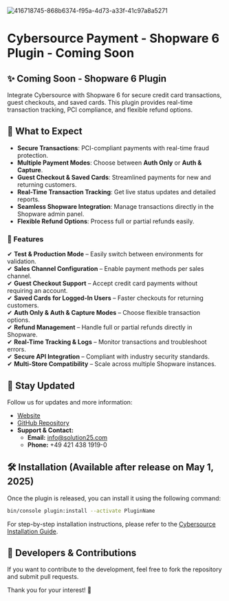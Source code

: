 ![416718745-868b6374-f95a-4d73-a33f-41c97a8a5271](https://github.com/user-attachments/assets/d3d4646c-b850-468b-9498-7a897972a592)

# Cybersource Payment - Shopware 6 Plugin - Coming Soon

## ✨ Coming Soon - Shopware 6 Plugin
Integrate Cybersource with Shopware 6 for secure credit card transactions, guest checkouts, and saved cards. This plugin provides real-time transaction tracking, PCI compliance, and flexible refund options.

## 🚀 What to Expect  
- **Secure Transactions**: PCI-compliant payments with real-time fraud protection.  
- **Multiple Payment Modes**: Choose between **Auth Only** or **Auth & Capture**.  
- **Guest Checkout & Saved Cards**: Streamlined payments for new and returning customers.  
- **Real-Time Transaction Tracking**: Get live status updates and detailed reports.  
- **Seamless Shopware Integration**: Manage transactions directly in the Shopware admin panel.  
- **Flexible Refund Options**: Process full or partial refunds easily.  

### 📌 Features  
✔ **Test & Production Mode** – Easily switch between environments for validation.  
✔ **Sales Channel Configuration** – Enable payment methods per sales channel.  
✔ **Guest Checkout Support** – Accept credit card payments without requiring an account.  
✔ **Saved Cards for Logged-In Users** – Faster checkouts for returning customers.  
✔ **Auth Only & Auth & Capture Modes** – Choose flexible transaction options.  
✔ **Refund Management** – Handle full or partial refunds directly in Shopware.  
✔ **Real-Time Tracking & Logs** – Monitor transactions and troubleshoot errors.  
✔ **Secure API Integration** – Compliant with industry security standards.  
✔ **Multi-Store Compatibility** – Scale across multiple Shopware instances. 



## 🎉 Stay Updated
Follow us for updates and more information:
- [Website](https://www.solution25.com)
- [GitHub Repository](https://github.com/orgs/solution25com/dashboard)
- **Support & Contact:**  
  - **Email:** [info@solution25.com](mailto:info@solution25.com)  
  - **Phone:** +49 421 438 1919-0  

## 🛠 Installation (Available after release on May 1, 2025)
Once the plugin is released, you can install it using the following command:

```bash
bin/console plugin:install --activate PluginName
```  
For step-by-step installation instructions, please refer to the [Cybersource Installation Guide](https://github.com/solution25com/cybersource-payment-shopware-6-solution25/blob/main/INSTALLATION.md).  

## 🚀 Developers & Contributions
If you want to contribute to the development, feel free to fork the repository and submit pull requests.

Thank you for your interest! 🙌

